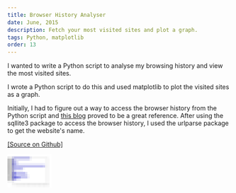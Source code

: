 ```yaml
---
title: Browser History Analyser
date: June, 2015
description: Fetch your most visited sites and plot a graph.
tags: Python, matplotlib
order: 13
---
```


I wanted to write a Python script to analyse my browsing history and view the most visited sites.

I wrote a Python script to do this and used matplotlib to plot the visited sites as a graph.

Initially, I had to figure out a way to access the browser history from the Python script and [this blog](http://digital-forensics.sans.org/blog/2010/01/21/google-chrome-forensics/) proved to be a great reference. After using the sqllite3 package to access the browser history, I used the urlparse package to get the website's name.

[[Source on Github]](https://github.com/astronomersiva/SnoopMyself)

<div class="ajanta">
  <img
    class="img-responsive center-block pixelated blur"
    src="/static/images/lowres/siteanalytics.png"
    alt="Sample output">

  <img class="img-responsive center-block original">
</div>
